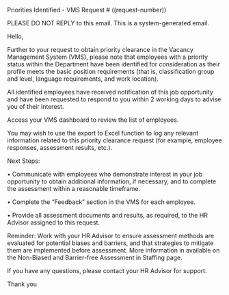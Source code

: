 Priorities Identified - VMS Request # ((request-number))


PLEASE DO NOT REPLY to this email. This is a system-generated email.

Hello, 
 
Further to your request to obtain priority clearance in the Vacancy Management System (VMS), please note that employees with a priority status within the Department have been identified for consideration as their profile meets the basic position requirements (that is, classification group and level, language requirements, and work location). 

All identified employees have received notification of this job opportunity and have been requested to respond to you within 2 working days to advise you of their interest.

Access your VMS dashboard to review the list of employees. 

You may wish to use the export to Excel function to log any relevant information related to this priority clearance request (for example, employee responses, assessment results, etc.).

Next Steps: 

•	Communicate with employees who demonstrate interest in your job opportunity to obtain additional information, if necessary, and to complete the assessment within a reasonable timeframe.  
 
•	Complete the “Feedback” section in the VMS for each employee.
 
•	Provide all assessment documents and results, as required, to the HR Advisor assigned to this request. 

Reminder: Work with your HR Advisor to ensure assessment methods are evaluated for potential biases and barriers, and that strategies to mitigate them are implemented before assessment. More information in available on the Non-Biased and Barrier-free Assessment in Staffing page.

If you have any questions, please contact your HR Advisor for support. 

Thank you
